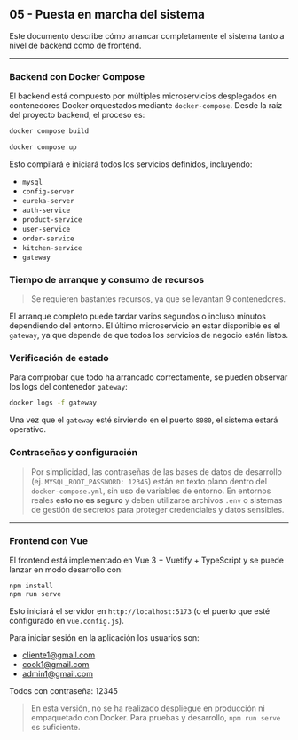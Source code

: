 ## 05 - Puesta en marcha del sistema

Este documento describe cómo arrancar completamente el sistema tanto a nivel de backend como de frontend.

---

### Backend con Docker Compose

El backend está compuesto por múltiples microservicios desplegados en contenedores Docker orquestados mediante `docker-compose`. Desde la raíz del proyecto backend, el proceso es:

```bash
docker compose build
```

```bash
docker compose up
```

Esto compilará e iniciará todos los servicios definidos, incluyendo:

* `mysql`
* `config-server`
* `eureka-server`
* `auth-service`
* `product-service`
* `user-service`
* `order-service`
* `kitchen-service`
* `gateway`

### Tiempo de arranque y consumo de recursos

> Se requieren bastantes recursos, ya que se levantan 9 contenedores.

El arranque completo puede tardar varios segundos o incluso minutos dependiendo del entorno. El último microservicio en estar disponible es el `gateway`, ya que depende de que todos los servicios de negocio estén listos.

### Verificación de estado

Para comprobar que todo ha arrancado correctamente, se pueden observar los logs del contenedor `gateway`:

```bash
docker logs -f gateway
```

Una vez que el `gateway` esté sirviendo en el puerto `8080`, el sistema estará operativo.

### Contraseñas y configuración

> Por simplicidad, las contraseñas de las bases de datos de desarrollo (ej. `MYSQL_ROOT_PASSWORD: 12345`) están en texto plano dentro del `docker-compose.yml`, sin uso de variables de entorno. En entornos reales **esto no es seguro** y deben utilizarse archivos `.env` o sistemas de gestión de secretos para proteger credenciales y datos sensibles.

---

### Frontend con Vue

El frontend está implementado en Vue 3 + Vuetify + TypeScript y se puede lanzar en modo desarrollo con:

```bash
npm install
npm run serve
```

Esto iniciará el servidor en `http://localhost:5173` (o el puerto que esté configurado en `vue.config.js`).

Para iniciar sesión en la aplicación los usuarios son:

- cliente1@gmail.com 
- cook1@gmail.com
- admin1@gmail.com

Todos con contraseña: 12345

> En esta versión, no se ha realizado despliegue en producción ni empaquetado con Docker. Para pruebas y desarrollo, `npm run serve` es suficiente.

<div style="page-break-after: always;"></div>